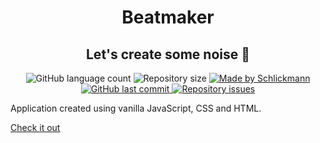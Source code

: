 
<h1 align="center">Beatmaker</h1>
<h2 align="center">Let's create some noise 🎵</h2>


<p align="center">
  <img alt="GitHub language count" src="https://img.shields.io/github/languages/count/Schlickmann/beatmaker?color=%2304D361">

  <img alt="Repository size" src="https://img.shields.io/github/repo-size/Schlickmann/beatmaker">
	
  <a href="https://www.linkedin.com/in/juliani-schlickmann-damasceno/" target="_blank">
    <img alt="Made by Schlickmann" src="https://img.shields.io/badge/made%20by-Schlickmann-%2304D361">
  </a>

  <a href="https://github.com/Schlickmann/beatmaker/commits/master">
    <img alt="GitHub last commit" src="https://img.shields.io/github/last-commit/Schlickmann/beatmaker">
  </a>

  <a href="https://github.com/Schlickmann/beatmaker/issues">
    <img alt="Repository issues" src="https://img.shields.io/github/issues/Schlickmann/beatmaker">
  </a>
</p>

Application created using vanilla JavaScript, CSS and HTML.

[Check it out](https://beatmaker-schlickmann.netlify.app/)
